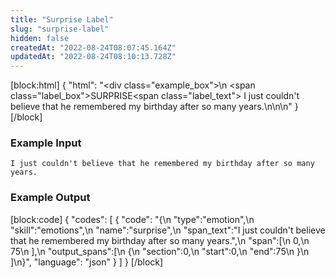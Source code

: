 ```yaml
---
title: "Surprise Label"
slug: "surprise-label"
hidden: false
createdAt: "2022-08-24T08:07:45.164Z"
updatedAt: "2022-08-24T08:10:13.728Z"
---
```

[block:html]
{
  "html": "<div class=\"example_box\">\n  <span class=\"label_box\">SURPRISE</span><span class=\"label_text\"> I just couldn't believe that he remembered my birthday after so many years.</span>\n</div>\n\n<style>\n  .label_box { \n    box-sizing: border-box;\n    border-width: 0px;\n    border-style: solid;\n    border-bottom-left-radius: 0.25rem;\n    border-top-left-radius: 0.25rem;\n    border-top-right-radius: 0.25rem;\n    background-color: rgb(241, 59, 233);\n    color: white;\n    padding: 2px;\n    position: relative;\n    outline-style: none;\">\n  }\n  .label_text {\n    box-sizing: border-box;\n    border-width: 0px 0px 2px;\n    border-style: solid;\n    border-color: rgb(241, 59, 233);\n\t}\n  .example_box {\n    max-width: 40rem;\n    margin: 0 auto;\n    background-color: rgb(243, 245, 249);\n    padding: 18px;\n    line-height: 28px;\n  }\n  .tooltip {\n    color:white;\n    background-color: black;\n    width: 120px;\n    position: absolute;\n        top: 26px;\n        left: 15px;\n  }\n</style>"
}
[/block]
### Example Input

```
I just couldn't believe that he remembered my birthday after so many years.
```

### Example Output
[block:code]
{
  "codes": [
    {
      "code": "{\n   \"type\":\"emotion\",\n   \"skill\":\"emotions\",\n   \"name\":\"surprise\",\n   \"span_text\":\"I just couldn't believe that he remembered my birthday after so many years.\",\n   \"span\":[\n      0,\n      75\n   ],\n   \"output_spans\":[\n      {\n         \"section\":0,\n         \"start\":0,\n         \"end\":75\n      }\n   ]\n}",
      "language": "json"
    }
  ]
}
[/block]